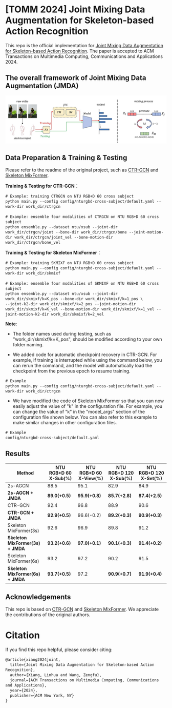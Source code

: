 # [TOMM 2024] Joint Mixing Data Augmentation for Skeleton-based Action Recognition

This repo is the official implementation for [Joint Mixing Data Augmentation for Skeleton-based Action Recognition](https://dl.acm.org/doi/10.1145/3700878). The paper is accepted to ACM Transactions on Multimedia Computing, Communications and Applications 2024.



## The overall framework of Joint Mixing Data Augmentation (JMDA)
![image](https://github.com/aidarikako/JMDA/blob/main/framwork.jpg)

## Data Preparation & Training & Testing

Please refer to the readme of the original project, such as [CTR-GCN](https://github.com/aidarikako/JMDA/blob/main/ctrgcn/README.md) and [Skeleton MixFormer](https://github.com/aidarikako/JMDA/blob/main/Skeleton_mixformer/README.md).

**Training & Testing for CTR-GCN**：
```
# Example: training CTRGCN on NTU RGB+D 60 cross subject
python main.py --config config/nturgbd-cross-subject/default.yaml --work-dir work_dir/ctrgcn

# Example: ensemble four modalities of CTRGCN on NTU RGB+D 60 cross subject
python ensemble.py --dataset ntu/xsub --joint-dir work_dir/ctrgcn/joint --bone-dir work_dir/ctrgcn/bone --joint-motion-dir work_dir/ctrgcn/joint_vel --bone-motion-dir work_dir/ctrgcn/bone_vel
```

**Training & Testing for Skeleton MixFormer**：
```
# Example: training SKMIXF on NTU RGB+D 60 cross subject
python main.py --config config/nturgbd-cross-subject/default.yaml --work-dir work_dir/skmixf 

# Example: ensemble four modalities of SKMIXF on NTU RGB+D 60 cross subject
python ensemble.py --dataset ntu/xsub --joint-dir work_dir/skmixf/k=K_pos --bone-dir work_dir/skmixf/k=1_pos \
--joint-k2-dir work_dir/skmixf/k=2_pos --joint-motion-dir work_dir/skmixf/k=K_vel --bone-motion-dir work_dir/skmixf/k=1_vel --joint-motion-k2-dir work_dir/skmixf/k=2_vel
```

**Note**:

* The folder names used during testing, such as "work_dir/skmixf/k=K_pos", should be modified according to your own folder naming.
  
* We added code for automatic checkpoint recovery in CTR-GCN. For example, if training is interrupted while using the command below, you can rerun the command, and the model will automatically load the checkpoint from the previous epoch to resume training.
```
# Example
python main.py --config config/nturgbd-cross-subject/default.yaml --work-dir work_dir/ctrgcn
```

* We have modified the code of Skeleton MixFormer so that you can now easily adjust the value of "k" in the configuration file. For example, you can change the value of "k" in the "model_args" section of the configuration file shown below. You can also refer to this example to make similar changes in other configuration files.
```
# Example
config/nturgbd-cross-subject/default.yaml
```

## Results

|  Method              |  NTU RGB+D 60  X-Sub(%) | NTU RGB+D 60  X-View(%) | NTU RGB+D 120  X-Sub(%) | NTU RGB+D 120  X-Set(%) |
|-------------------|-----------|----------|--------|--------|
| 2s-AGCN    | 88.5     | 95.1     | 82.9   | 84.9   |   
| **2s-AGCN + JMDA**           | **89.0(+0.5)**      | **95.9(+0.8)**    | **85.7(+2.8)**   | **87.4(+2.5)**   |  
|  CTR-GCN    |  92.4     |  96.8     | 88.9   |  90.6  |      
| **CTR-GCN + JMDA**           | **92.9(+0.5)**      | 96.6(-0.2)    | **89.2(+0.3)**   | **90.9(+0.3)**   | 
|   Skeleton MixFormer(3s)   |  92.6     |  96.9     | 89.8   |  91.2 |         
| **Skeleton MixFormer(3s) + JMDA**           | **93.2(+0.6)**      | **97.0(+0.1)**    | **90.1(+0.3)**   | **91.4(+0.2)**   | 
|   Skeleton MixFormer(6s)   |  93.2    |  97.2     | 90.2   |  91.5 |       
| **Skeleton MixFormer(6s) + JMDA**           | **93.7(+0.5)**      | 97.2    | **90.9(+0.7)**   | **91.9(+0.4)**   |


## Acknowledgements

This repo is based on [CTR-GCN](https://github.com/Uason-Chen/CTR-GCN/tree/main) and [Skeleton MixFormer](https://github.com/ElricXin/Skeleton-MixFormer). We appreciate the contributions of the original authors.



# Citation
If you find this repo helpful, please consider citing:

```
@article{xiang2024joint,
  title={Joint Mixing Data Augmentation for Skeleton-based Action Recognition},
  author={Xiang, Linhua and Wang, Zengfu},
  journal={ACM Transactions on Multimedia Computing, Communications and Applications},
  year={2024},
  publisher={ACM New York, NY}
}
```
